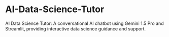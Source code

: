 # AI-Data-Science-Tutor
AI Data Science Tutor: A conversational AI chatbot using Gemini 1.5 Pro and Streamlit, providing interactive data science guidance and support.

